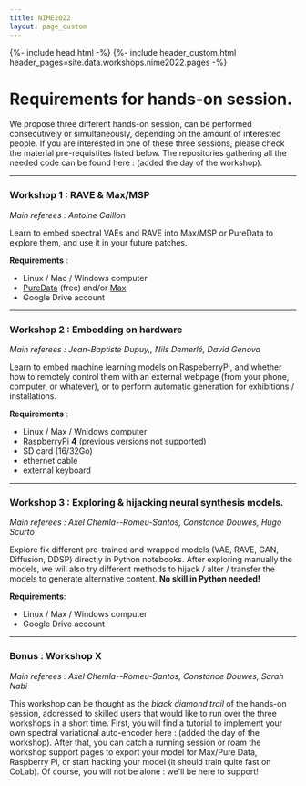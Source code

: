 ```yaml
---
title: NIME2022
layout: page_custom
---
```

{%- include head.html -%}
{%- include header_custom.html header_pages=site.data.workshops.nime2022.pages -%}

# Requirements for hands-on session.

We propose three different hands-on session, can be performed consecutively or simultaneously, depending on the amount of interested people. If you are interested in one of these three sessions, please check the material pre-requistites listed below. The repositories gathering all the needed code can be found here : (added the day of the workshop).

___
### Workshop 1 : RAVE & Max/MSP

*Main referees : Antoine Caillon*

Learn to embed spectral VAEs and RAVE into Max/MSP or PureData to explore them, and use it in your future patches. 

**Requirements** : 
- Linux / Mac / Windows computer 
- [PureData](https://puredata.info/) (free) and/or [Max](https://cycling74.com/downloads)
- Google Drive account

___
### Workshop 2 : Embedding on hardware

*Main referees : Jean-Baptiste Dupuy,, Nils Demerlé, David Genova*

Learn to embed machine learning models on RaspeberryPi, and whether how to remotely control them with an external webpage (from your phone, computer, or whatever), or to perform automatic generation for exhibitions / installations. 


**Requirements** : 
- Linux / Max / Wnidows computer
- RaspberryPi **4** (previous versions not supported)
- SD card (16/32Go) 
- ethernet cable
- external keyboard

___
### Workshop 3 : Exploring & hijacking neural synthesis models.

*Main referees : Axel Chemla--Romeu-Santos, Constance Douwes, Hugo Scurto*

Explore fix different pre-trained and wrapped models (VAE, RAVE, GAN, Diffusion, DDSP) directly in Python notebooks. After exploring manually the models, we will also try different methods to hijack / alter / transfer the models to generate alternative content. **No skill in Python needed!**


**Requirements**:
- Linux / Max / Windows computer
- Google Drive account

___
### Bonus : Workshop X

*Main referees : Axel Chemla--Romeu-Santos, Constance Douwes, Sarah Nabi*

This workshop can be thought as the *black diamond trail* of the hands-on session, addressed to skilled users that would like to run over the three workshops in a short time. First, you will find a tutorial to implement your own spectral variational auto-encoder here : (added the day of the workshop). After that, you can catch a running session or roam the workshop support pages to export your model for Max/Pure Data, Raspberry Pi, or start hacking your model (it should train quite fast on CoLab). Of course, you will not be alone : we'll be here to support!



